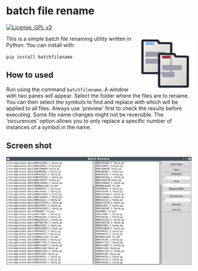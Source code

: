 # batch file rename

[![License: GPL v3](https://img.shields.io/badge/License-GPL%20v3-blue.svg)](https://www.gnu.org/licenses/gpl-3.0)

<img align="right" src=img/logo.png width=150px>

This is a simple batch file renaming utility written in Python. You can install with:

`pip install batchfilename`

## How to used

Run using the command `batchfilename`. A window with two panes will appear. Select the folder where the files are to rename. You can then select the symbols to find and replace with which will be applied to all files. Always use 'preview' first to check the results before executing. Some file name changes might not be reversible. The 'occurences' option allows you to only replace a specific number of instances of a symbol in the name.

## Screen shot

<img src=img/scr1.png width=500px>
